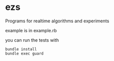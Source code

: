 ezs
===

Programs for realtime algorithms and experiments

example is in example.rb

you can run the tests with

```
bundle install
bundle exec guard
```
